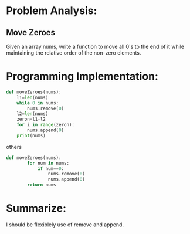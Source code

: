 Problem Analysis:
========
Move Zeroes
--------

Given an array nums, write a function to move all 0's to the end of it while maintaining the relative order of the non-zero elements.

Programming Implementation:
===========
```python
def moveZeroes(nums):
    l1=len(nums)
    while 0 in nums:
        nums.remove(0)
    l2=len(nums)
    zeron=l1-l2
    for i in range(zeron):
        nums.append(0)
    print(nums)
```
others
```python
def moveZeroes(nums):
        for num in nums:
            if num==0:
                nums.remove(0)
                nums.append(0)
        return nums
```
Summarize:
=======
I should be flexiblely use of remove and append.
